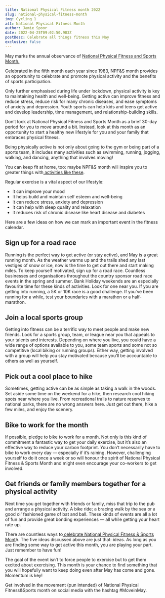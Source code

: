 ```yaml
---
title: National Physical Fitness month 2022
slug: national-physical-fitness-month
img: Cycling 1
alt: National Physical Fitness Month
author: Jamie Spoor
date: 2022-04-25T09:02:50.903Z
postDesc: Celebrate all things fitness this May
exclusive: false
---
```

May marks the annual observance of [National Physical Fitness and Sports Month. ](https://health.gov/news/202105/move-may-and-celebrate-national-physical-fitness-sports-month)

Celebrated in the fifth month each year since 1983, NPF&S month provides an opportunity to celebrate and promote physical activity and the benefits of sports participation.

Only further emphasised during life under lockdown, physical activity is key to maintaining health and well-being. Getting active can improve fitness and reduce stress, reduce risk for many chronic diseases, and ease symptoms of anxiety and depression. Youth sports can help kids and teens get active and develop leadership, time management, and relationship-building skills.

Don’t look at National Physical Fitness and Sports Month as a brief 30-day period for you to move around a bit. Instead, look at this month as an opportunity to start a healthy new lifestyle for you and your family that embraces physical fitness.

Being physically active is not only about going to the gym or being part of a sports team, it includes many activities such as swimming, running, jogging, walking, and dancing, anything that involves moving!

You can keep fit at home, too: maybe NPF&S month will inspire you to greater things with[ activities like these](https://traininblocks.com/blog/six-ideas-for-your-fitness-challenge/).

Regular exercise is a vital aspect of our lifestyle:

* It can improve your mood
* It helps build and maintain self esteem and well-being 
* It can reduce stress, anxiety and depression 
* It can help with sleep quality and relaxation
* It reduces risk of chronic disease like heart disease and diabetes

Here are a few ideas on how we can mark an important event in the fitness calendar. 

## Sign up for a road race

Running is the perfect way to get active (or stay active), and May is a great running month. As the weather warms up and the trails shed any last vestiges of snow or ice, now is the time to get out there and start making miles. To keep yourself motivated, sign up for a road race. Countless businesses and organisations throughout the country sponsor road race events in the spring and summer. Bank Holiday weekends are an especially favourite time for these kinds of activities. Look for one near you. If you are getting into running, a 5K or 10K race is a good challenge. If you’ve been running for a while, test your boundaries with a marathon or a half-marathon. 

## Join a local sports group

Getting into fitness can be a terrific way to meet people and make new friends. Look for a sports group, team, or league near you that appeals to your talents and interests. Depending on where you live, you could have a wide range of options available to you, some team sports and some not so competitive (local biking or running groups). Either way, getting involved with a group will help you stay motivated because you’ll be accountable to others as well as yourself. 

## Pick out a cool place to hike

Sometimes, getting active can be as simple as taking a walk in the woods. Set aside some time on the weekend for a hike, then research cool hiking spots near where you live. From recreational trails to nature reserves to national parks, there are no wrong answers here. Just get out there, hike a few miles, and enjoy the scenery. 

## Bike to work for the month

If possible, pledge to bike to work for a month. Not only is this kind of commitment a fantastic way to get your daily exercise, but it’s also an effective way to reduce your carbon footprint. You don’t necessarily have to bike to work every day — especially if it’s raining. However, challenging yourself to do it once a week or so will honour the spirit of National Physical Fitness & Sports Month and might even encourage your co-workers to get involved.

## Get friends or family members together for a physical activity

Next time you get together with friends or family, miss that trip to the pub and arrange a physical activity. A bike ride; a bracing walk by the sea or a good ol' fashioned game of bat and ball.  These kinds of events are all a lot of fun and provide great bonding experiences — all while getting your heart rate up.

There are countless ways to[ celebrate National Physical Fitness & Sports Mont](https://health.gov/news/202004/celebrate-national-physical-fitness-sports-month)h. The five ideas discussed above are just that: ideas. As long as you are finding some way to get active this month, you are playing your part. Just remember to have fun! 

The goal of [](https://health.gov/news/202004/celebrate-national-physical-fitness-sports-month)the event isn’t to force people to exercise but to get them excited about exercising. This month is your chance to find something that you will hopefully want to keep doing even after May has come and gone. Momentum is key! 

Get involved in the movement (pun intended) of National Physical Fitness&Sports month on social media with the hashtag #MoveinMay.